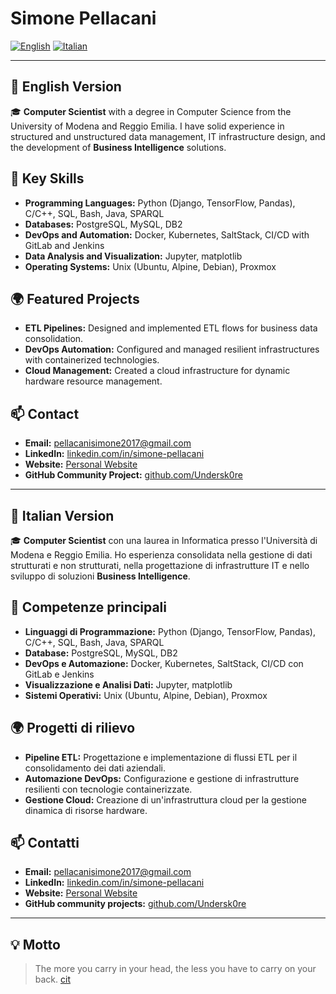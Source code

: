 # Simone Pellacani

[![English](https://img.shields.io/badge/lang-English-blue)](#english-version)
[![Italian](https://img.shields.io/badge/lang-Italian-green)](#italian-version)  

---

## 📜 English Version


🎓 **Computer Scientist** with a degree in Computer Science from the University of Modena and Reggio Emilia. I have solid experience in structured and unstructured data management, IT infrastructure design, and the development of **Business Intelligence** solutions.

## 🔧 Key Skills
- **Programming Languages:** Python (Django, TensorFlow, Pandas), C/C++, SQL, Bash, Java, SPARQL
- **Databases:** PostgreSQL, MySQL, DB2
- **DevOps and Automation:** Docker, Kubernetes, SaltStack, CI/CD with GitLab and Jenkins
- **Data Analysis and Visualization:** Jupyter, matplotlib
- **Operating Systems:** Unix (Ubuntu, Alpine, Debian), Proxmox

## 🌍 Featured Projects
- **ETL Pipelines:** Designed and implemented ETL flows for business data consolidation.
- **DevOps Automation:** Configured and managed resilient infrastructures with containerized technologies.
- **Cloud Management:** Created a cloud infrastructure for dynamic hardware resource management.

## 📫 Contact
- **Email:** [pellacanisimone2017@gmail.com](mailto:pellacanisimone2017@gmail.com)
- **LinkedIn:** [linkedin.com/in/simone-pellacani](https://www.linkedin.com/in/simone-pellacani-6ba48331a/)
- **Website:** [Personal Website](https://pellacanisimone-computerscientist.ddns.net/)
- **GitHub Community Project:** [github.com/Undersk0re](https://github.com/Undersk0re)





---

## 📜 Italian Version


🎓 **Computer Scientist** con una laurea in Informatica presso l'Università di Modena e Reggio Emilia. Ho esperienza consolidata nella gestione di dati strutturati e non strutturati, nella progettazione di infrastrutture IT e nello sviluppo di soluzioni **Business Intelligence**.

## 🔧 Competenze principali
- **Linguaggi di Programmazione:** Python (Django, TensorFlow, Pandas), C/C++, SQL, Bash, Java, SPARQL
- **Database:** PostgreSQL, MySQL, DB2
- **DevOps e Automazione:** Docker, Kubernetes, SaltStack, CI/CD con GitLab e Jenkins
- **Visualizzazione e Analisi Dati:** Jupyter, matplotlib
- **Sistemi Operativi:** Unix (Ubuntu, Alpine, Debian), Proxmox

## 🌍 Progetti di rilievo
- **Pipeline ETL:** Progettazione e implementazione di flussi ETL per il consolidamento dei dati aziendali.
- **Automazione DevOps:** Configurazione e gestione di infrastrutture resilienti con tecnologie containerizzate.
- **Gestione Cloud:** Creazione di un'infrastruttura cloud per la gestione dinamica di risorse hardware.

## 📫 Contatti
- **Email:** [pellacanisimone2017@gmail.com](mailto:pellacanisimone2017@gmail.com)
- **LinkedIn:** [linkedin.com/in/simone-pellacani](https://www.linkedin.com/in/simone-pellacani-6ba48331a/)
- **Website:** [Personal Website](https://pellacanisimone-computerscientist.ddns.net/)
- **GitHub community projects:** [github.com/Undersk0re](https://github.com/Undersk0re)

---


## 💡 Motto
> The more you carry in your head, the less you have to carry on your back. [cit](https://splitlinux.org/posts/the-beast-desktop-environment.html)
